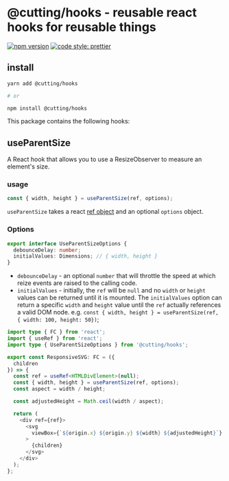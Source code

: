 # @cutting/hooks - reusable react hooks for reusable things

[![npm version](https://img.shields.io/npm/v/@cutting/hooks.svg)](https://www.npmjs.com/package/@cutting/hooks)
[![code style: prettier](https://img.shields.io/badge/code_style-prettier-ff69b4.svg)](https://github.com/prettier/prettier)

## install 

```sh
yarn add @cutting/hooks

# or

npm install @cutting/hooks
```

This package contains the following hooks:

## useParentSize

A React hook that allows you to use a ResizeObserver to measure an element's size.

### usage

```ts
const { width, height } = useParentSize(ref, options);
```

`useParentSize` takes a react [ref object](https://reactjs.org/docs/refs-and-the-dom.html) and an optional `options` object.

### Options

```ts
export interface UseParentSizeOptions {
  debounceDelay: number;
  initialValues: Dimensions; // { width, height }
}
```

- `debounceDelay` - an optional `number` that will throttle the speed at which reize events are raised to the calling code.
- `initialValues` - initially, the `ref` will be `null` and no `width` or `height` values can be returned until it is mounted.  The `initialValues` option can return a specific `width` and `height` value until the `ref` actually references a valid DOM node.  e.g. `const { width, height } = useParentSize(ref, { width: 100, height: 50})`;

```ts
import type { FC } from 'react';
import { useRef } from 'react';
import type { UseParentSizeOptions } from '@cutting/hooks';

export const ResponsiveSVG: FC = ({
  children
}) => {
  const ref = useRef<HTMLDivElement>(null);
  const { width, height } = useParentSize(ref, options);
  const aspect = width / height;

  const adjustedHeight = Math.ceil(width / aspect);

  return (
    <div ref={ref}>
      <svg
        viewBox={`${origin.x} ${origin.y} ${width} ${adjustedHeight}`}
      >
        {children}
      </svg>
    </div>
  );
};
```

